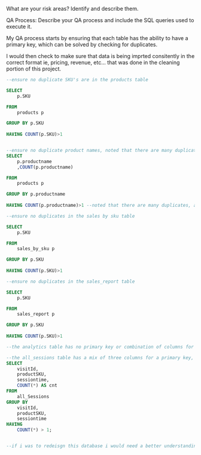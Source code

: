What are your risk areas? Identify and describe them.



QA Process:
Describe your QA process and include the SQL queries used to execute it.

My QA process starts by ensuring that each table has the ability to have a primary key, which can be solved by checking for duplicates. 

I would then check to make sure that data is being imprted consitently in the correct format ie, pricing, revenue, etc... that was done in the cleaning portion of this project. 


```SQL  
--ensure no duplicate SKU's are in the products table

SELECT
	p.SKU

FROM 
	products p

GROUP BY p.SKU
	
HAVING COUNT(p.SKU)>1


--ensure no duplicate product names, noted that there are many duplicates, and realistically each product should have a
SELECT
	p.productname
	,COUNT(p.productname)

FROM 
	products p

GROUP BY p.productname
	
HAVING COUNT(p.productname)>1 --noted that there are many duplicates, and realistically each product should have anunique name, especially on an ecommerce platform

--ensure no duplicates in the sales by sku table

SELECT
	p.SKU

FROM 
	sales_by_sku p

GROUP BY p.SKU
	
HAVING COUNT(p.SKU)>1

--ensure no duplicates in the sales_report table

SELECT
	p.SKU

FROM 
	sales_report p

GROUP BY p.SKU
	
HAVING COUNT(p.SKU)>1

--the analytics table has no primary key or combination of columns for a primary key, so at this point is a useless table of data

--the all_sessions table has a mix of three columns for a primary key, us this query to ensure no duplicates
SELECT
    visitId,
    productSKU,
    sessiontime,
    COUNT(*) AS cnt
FROM
    all_Sessions
GROUP BY
    visitId,
    productSKU,
    sessiontime
HAVING
    COUNT(*) > 1;


--if i was to redeisgn this database i would need a better understanding of where this data is coming from and then ensure it is in 3NF by splitting the tables accordingly. 